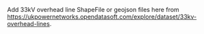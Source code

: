 Add 33kV overhead line ShapeFile or geojson files here from https://ukpowernetworks.opendatasoft.com/explore/dataset/33kv-overhead-lines.